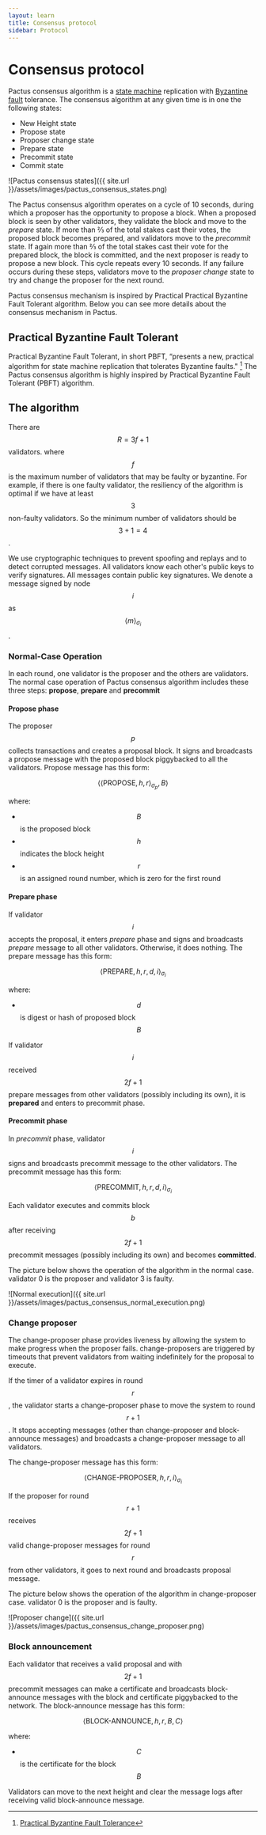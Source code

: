 ```yaml
---
layout: learn
title: Consensus protocol
sidebar: Protocol
---
```


# Consensus protocol

Pactus consensus algorithm is a [state machine](https://en.wikipedia.org/wiki/Finite-state_machine)
replication with [Byzantine fault](https://en.wikipedia.org/wiki/Byzantine_fault) tolerance. The
consensus algorithm at any given time is in one the following states:

- New Height state
- Propose state
- Proposer change state
- Prepare state
- Precommit state
- Commit state

![Pactus consensus states]({{ site.url }}/assets/images/pactus_consensus_states.png)

The Pactus consensus algorithm operates on a cycle of 10 seconds, during which a proposer has the opportunity
to propose a block.
When a proposed block is seen by other validators, they validate the block and move to the _prepare_ state.
If more than ⅔ of the total stakes cast their votes, the proposed block becomes prepared,
and validators move to the _precommit_ state. If again more than ⅔ of the total stakes
cast their vote for the prepared block, the block is committed, and the next proposer is ready to propose a new block.
This cycle repeats every 10 seconds. If any failure occurs during these steps,
validators move to the _proposer change_ state to try and change the proposer for the next round.

Pactus consensus mechanism is inspired by Practical Practical Byzantine Fault Tolerant algorithm.
Below you can see more details about the consensus mechanism in Pactus.

## Practical Byzantine Fault Tolerant

Practical Byzantine Fault Tolerant, in short PBFT, “presents a new, practical algorithm for state
machine replication that tolerates Byzantine faults." [^first] The Pactus consensus algorithm is
highly inspired by Practical Byzantine Fault Tolerant (PBFT) algorithm.

## The algorithm

There are $$R = 3f+1$$ validators. where $$f$$ is the maximum
number of validators that may be faulty or byzantine. For example, if there is one faulty validator,
the resiliency of the algorithm is optimal if we have at least $$3$$ non-faulty
validators. So the minimum number of validators should be $$3+1=4$$.

We use cryptographic techniques to prevent spoofing and replays and to detect corrupted messages.
All validators know each other's public keys to verify signatures. All messages contain public key
signatures. We denote a message signed by node $$i$$ as
$$ \langle m  \rangle  _{\sigma _i}$$.

### Normal-Case Operation

In each round, one validator is the proposer and the others are validators. The normal case
operation of Pactus consensus algorithm includes these three steps: **propose**, **prepare** and
**precommit**

#### Propose phase

The proposer $$p$$ collects transactions and creates a proposal block. It signs and
broadcasts a propose message with the proposed block piggybacked to all the validators.
Propose message has this form:

$$ \langle \langle \text{PROPOSE},h,r \rangle _{\sigma _p}, B \rangle $$

where:

- $$B$$ is the proposed block
- $$h$$ indicates the block height
- $$r$$ is an assigned round number, which is zero for the first round

#### Prepare phase

If validator $$i$$ accepts the proposal, it enters _prepare_ phase and signs and
broadcasts _prepare_ message to all other validators. Otherwise, it does nothing.
The prepare message has this form:

$$ \langle \text{PREPARE},h,r,d,i \rangle _{\sigma _i} $$

where:

- $$d$$ is digest or hash of proposed block $$B$$

If validator $$i$$ received $$2f+1$$ prepare messages from other
validators (possibly including its own), it is **prepared** and enters to precommit phase.

#### Precommit phase

In _precommit_ phase, validator $$i$$ signs and broadcasts precommit message to
the other validators.
The precommit message has this form:

$$ \langle \text{PRECOMMIT},h,r,d,i \rangle _{\sigma _i} $$

Each validator executes and commits block $$b$$ after receiving
$$2f+1$$ precommit messages (possibly including its own) and becomes **committed**.

The picture below shows the operation of the algorithm in the normal case. validator 0 is the
proposer and validator 3 is faulty.

![Normal execution]({{ site.url }}/assets/images/pactus_consensus_normal_execution.png)

### Change proposer

The change-proposer phase provides liveness by allowing the system to make progress when the
proposer fails. change-proposers are triggered by timeouts that prevent validators from waiting
indefinitely for the proposal to execute.

If the timer of a validator expires in round $$r$$, the validator starts a change-proposer phase to move
the system to round $$r+1$$. It stops accepting messages (other than
change-proposer and block-announce messages) and broadcasts a change-proposer message to all
validators.

The change-proposer message has this form:

$$ \langle \text{CHANGE-PROPOSER},h,r,i \rangle _{\sigma _i}  $$

If the proposer for round $$r+1$$ receives $$2f+1$$ valid
change-proposer messages for round $$r$$ from other validators, it goes to next
round and broadcasts proposal message.

The picture below shows the operation of the algorithm in change-proposer case. validator 0 is the
proposer and is faulty.

![Proposer change]({{ site.url }}/assets/images/pactus_consensus_change_proposer.png)

### Block announcement

Each validator that receives a valid proposal and with $$2f+1$$ precommit messages
can make a certificate and broadcasts block-announce messages with the block and certificate
piggybacked to the network.
The block-announce message has this form:

$$ \langle \text{BLOCK-ANNOUNCE} ,h,r ,B,C \rangle $$

where:

- $$C$$ is the certificate for the block $$B$$

Validators can move to the next height and clear the message logs after receiving valid
block-announce message.

[^first]: [Practical Byzantine Fault Tolerance](https://www.microsoft.com/en-us/research/wp-content/uploads/2017/01/thesis-mcastro.pdf)
